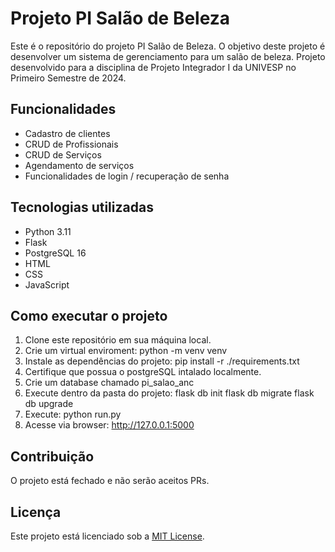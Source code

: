 # Projeto PI Salão de Beleza

Este é o repositório do projeto PI Salão de Beleza. O objetivo deste projeto é desenvolver um sistema de gerenciamento para um salão de beleza.
Projeto desenvolvido para a disciplina de Projeto Integrador I da UNIVESP no Primeiro Semestre de 2024.

## Funcionalidades

- Cadastro de clientes
- CRUD de Profissionais
- CRUD de Serviços
- Agendamento de serviços
- Funcionalidades de login / recuperação de senha 

## Tecnologias utilizadas

- Python 3.11
- Flask
- PostgreSQL 16
- HTML
- CSS
- JavaScript

## Como executar o projeto

1. Clone este repositório em sua máquina local.
2. Crie um virtual enviroment: python -m venv venv
2. Instale as dependências do projeto: pip install -r ./requirements.txt
3. Certifique que possua o postgreSQL intalado localmente.
4. Crie um database chamado pi_salao_anc
5. Execute dentro da pasta do projeto: 
    flask db init 
    flask db migrate
    flask db upgrade
5. Execute: python run.py
6. Acesse via browser: http://127.0.0.1:5000

## Contribuição

O projeto está fechado e não serão aceitos PRs.

## Licença

Este projeto está licenciado sob a [MIT License](LICENSE).